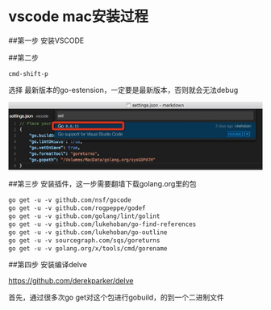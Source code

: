 # vscode mac安装过程

##第一步
安装VSCODE

##第二步
```
cmd-shift-p
```

选择 最新版本的go-estension，一定要是最新版本，否则就会无法debug

![](C76B1353-75CB-4E77-BB0D-59D034CAD333.png)

##第三步
安装插件，这一步需要翻墙下载golang.org里的包
```
go get -u -v github.com/nsf/gocode
go get -u -v github.com/rogpeppe/godef
go get -u -v github.com/golang/lint/golint
go get -u -v github.com/lukehoban/go-find-references
go get -u -v github.com/lukehoban/go-outline
go get -u -v sourcegraph.com/sqs/goreturns
go get -u -v golang.org/x/tools/cmd/gorename
```

##第四步
安装编译delve

https://github.com/derekparker/delve

首先，通过很多次go get对这个包进行gobuild，的到一个二进制文件



